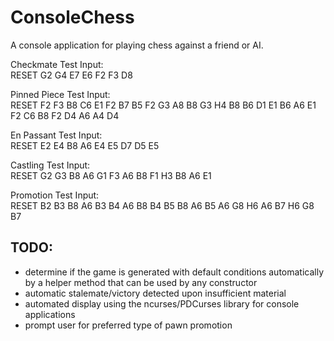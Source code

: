 # ConsoleChess
A console application for playing chess against a friend or AI.

Checkmate Test Input:  
RESET G2 G4 E7 E6 F2 F3 D8

Pinned Piece Test Input:  
RESET F2 F3 B8 C6 E1 F2 B7 B5 F2 G3 A8 B8 G3 H4 B8 B6 D1 E1 B6 A6 E1 F2 C6 B8 F2 D4 A6 A4 D4

En Passant Test Input:  
RESET E2 E4 B8 A6 E4 E5 D7 D5 E5

Castling Test Input:  
RESET G2 G3 B8 A6 G1 F3 A6 B8 F1 H3 B8 A6 E1

Promotion Test Input:  
RESET B2 B3 B8 A6 B3 B4 A6 B8 B4 B5 B8 A6 B5 A6 G8 H6 A6 B7 H6 G8 B7

## TODO:
- determine if the game is generated with default conditions automatically by a helper method that can be used by any constructor
- automatic stalemate/victory detected upon insufficient material
- automated display using the ncurses/PDCurses library for console applications
- prompt user for preferred type of pawn promotion